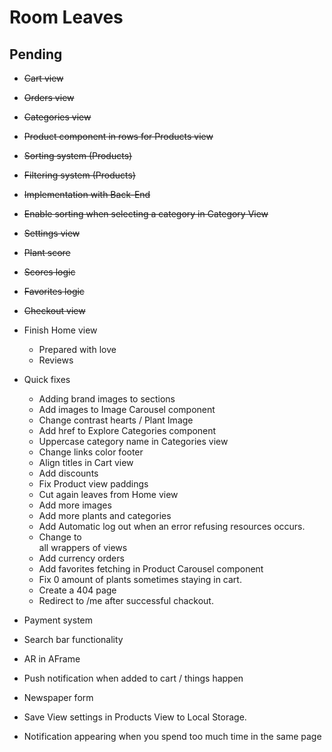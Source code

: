 # Room Leaves

## Pending

- ~~Cart view~~
- ~~Orders view~~
- ~~Categories view~~
- ~~Product component in rows for Products view~~
- ~~Sorting system (Products)~~
- ~~Filtering system (Products)~~
- ~~Implementation with Back-End~~
- ~~Enable sorting when selecting a category in Category View~~
- ~~Settings view~~
- ~~Plant score~~
- ~~Scores logic~~
- ~~Favorites logic~~
- ~~Checkout view~~


- Finish Home view
    - Prepared with love
    - Reviews
- Quick fixes
    - Adding brand images to sections
    - Add images to Image Carousel component
    - Change contrast hearts / Plant Image
    - Add href to Explore Categories component
    - Uppercase category name in Categories view
    - Change links color footer
    - Align titles in Cart view
    - Add discounts
    - Fix Product view paddings
    - Cut again leaves from Home view
    - Add more images
    - Add more plants and categories
    - Add Automatic log out when an error refusing resources occurs.
    - Change to <main> all wrappers of views
    - Add currency orders
    - Add favorites fetching in Product Carousel component
    - Fix 0 amount of plants sometimes staying in cart.
    - Create a 404 page
    - Redirect to /me after successful chackout.


- Payment system
- Search bar functionality
- AR in AFrame


- Push notification when added to cart / things happen
- Newspaper form
- Save View settings in Products View to Local Storage.
- Notification appearing when you spend too much time in the same page

